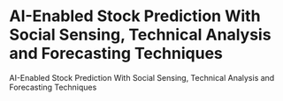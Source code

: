 # AI-Enabled Stock Prediction With Social Sensing, Technical Analysis and Forecasting Techniques
 AI-Enabled Stock Prediction With Social Sensing, Technical Analysis and Forecasting Techniques
